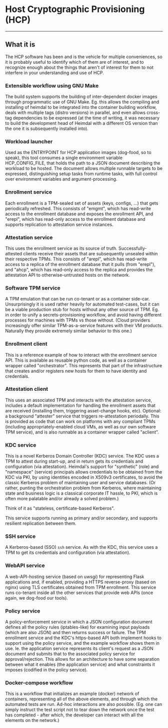 # Host Cryptographic Provisioning (HCP)

---

## What it is

The HCP software has been and is the vehicle for multiple conveniences, so it is probably useful to identify which of them are of interest, and to recognize enough about the things that aren't of interest for them to not interfere in your understanding and use of HCP.

### Extensible workflow using GNU Make

The build system supports the building of inter-dependent docker images through programmatic use of GNU Make. Eg. this allows the compiling and installing of heimdal to be integrated into the container building workflow, deals with multiple tags (distro versions) in parallel, and even allows cross-tag dependencies to be expressed (at the time of writing, it was necessary to build the development head of Heimdal with a different OS version than the one it is subsequently installed into).

### Workload launcher

Used as the ENTRYPOINT for HCP application images (dog-food, so to speak), this tool consumes a single environment variable HCP_CONFIG_FILE, that holds the path to a JSON document describing the workload to be hosted. The document allows multiple runnable targets to be expressed, distinguishing setup tasks from runtime tasks, with full control over environment variables and argument-processing.

### Enrollment service

Each enrollment is a TPM-sealed set of assets (keys, configs, ...) that gets periodically refreshed. This consists of "emgmt", which has read-write access to the enrollment database and exposes the enrollment API, and "erepl", which has read-only access to the enrollment database and supports replication to attestation service instances.

### Attestation service

This uses the enrollment service as its source of truth. Successfully-attested clients receive their assets that are subsequently unsealed within their respective TPMs. This consists of "arepl", which has read-write access to a replica of the enrollment database that it pulls (from "erepl"), and "ahcp", which has read-only access to the replica and provides the attestation API to otherwise-untrusted hosts on the network.

### Software TPM service

A TPM emulation that can be run co-tenant or as a container side-car. Unsurprisingly it is used rather heavily for automated test-cases, but it can be a viable production stub for hosts without any other source of TPM. Eg. in order to unify a secrets-provisioning workflow, and avoid having different processes for machines with TPMs vs those without. (Cloud providers increasingly offer similar TPM-as-a-service features with their VM products. Naturally they provide extremely similar behavior to this one.)

### Enrollment client

This is a reference example of how to interact with the enrollment service API. This is available as reusable python code, as well as a container wrapper called "orchestrator". This represents that part of the infrastructure that creates and/or registers new hosts for them to have identity and credentials.

### Attestation client

This uses an associated TPM and interacts with the attestation service, includes a default implementation for handling the enrollment assets that are received (installing them, triggering asset-change hooks, etc). Optional: a background "attester" service that triggers re-attestation periodally. This is provided as code that can work on platforms with any compliant TPMs (including appropriately-enabled cloud VMs, as well as our own software TPM service), and is also runnable as a container wrapper called "aclient".

### KDC service

This is a novel Kerberos Domain Controller (KDC) service. The KDC uses a TPM to attest during start-up, and in return gets its credentials and configuration (via attestation). Heimdal's support for "synthetic" (role) and "namespace" (service) principals allows credentials to be obtained from the KDC via PKI, by using identities encoded in X509v3 certificates, to avoid the classic Kerberos problem of maintaining user and service databases. (Or rather, punting the orchestration problem from Kerberos, where maintaining state and business logic is a classical corporate IT hassle, to PKI, which is often more palatable and/or already a solved problem.)

Think of it as "stateless, certificate-based Kerberos".

This service supports running as primary and/or secondary, and supports resilient replication between them.

### SSH service

A Kerberos-based (SSO) `ssh` service. As with the KDC, this service uses a TPM to get its credentials and configuration (via attestation).

### WebAPI service

A web-API-hosting service (based on uwsgi) for representing Flask applications and, if enabled, providing a HTTPS reverse-proxy (based on nginx) using TLS certificates obtained from TPM enrollment. This service runs co-tenant inside all the other services that provide web APIs (once again, we dog-food our tools).

### Policy service

A policy-enforcement service in which a JSON configuration document defines all the policy rules (iptables-like) for examining input payloads (which are also JSON) and then returns success or failure. The TPM enrollment service and the KDC's https-based API both implement hooks to support using the policy service, and the example workflow shows them in use. Ie. the application service represents its client's request as a JSON document and submits that to the associated policy service for approval/rejection. This allows for an architecture to have some separation between what it enables (the application service) and what constraints it imposes (codified in the policy service).

### Docker-compose workflow

This is a workflow that initializes an example (docker) network of containers, representing all of the above elements, and through which the automated tests are run. Ad-hoc interactions are also possible. (Eg. one can simply instruct the test script not to tear down the network once the test has completed - after which, the developer can interact with all the elements on the network.)
